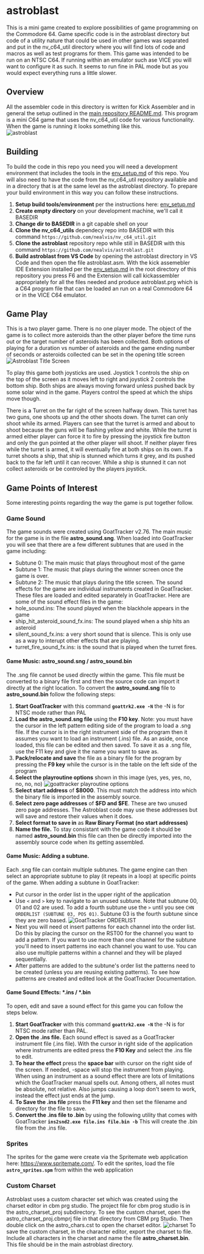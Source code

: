 # astroblast 
This is a mini game created to explore possibilities of game programming on the Commodore 64.  Game specific code is in the astroblast directory but code of a utility nature that could be used in other games was separated and put in the nv_c64_util directory where you will find lots of code and macros as well as test programs for them.  This game was intended to be run on an NTSC C64.  If running within an emulator such ase VICE you will want to configure it as such.  It seems to run fine in PAL mode but as you would expect everything runs a little slower.

## Overview
All the assembler code in this directory is written for Kick Assembler and in general the setup outlined in the [main repository README.md](../README.md).
This program is a mini C64 game that uses the nv_c64_util code for various functionality.  When the game is running it looks something like this.<br>
![astroblast](images/astroblast_421.gif)

## Building
To build the code in this repo you need you will need a development environment that includes the tools in the [env_setup.md](./env_setup.md) of this repo. You will also need to have the code from the nv_c64_util repository available and in a directory that is at the same level as the astroblast directory.  To prepare your build environment in this way you can follow these instructions.
1. **Setup build tools/environment** per the instructions here: [env_setup.md](./env_setup.md)
2. **Create empty directory** on your development machine, we'll call it BASEDIR
3. **Change dir to BASEDIR** in a git capable shell on your 
3. **Clone the nv_c64_utils** dependecy repo into BASEDIR with this command `https://github.com/nealvis/nv_c64_util.git`
4. **Clone the astroblast** repository repo while still in BASEDIR with this command `https://github.com/nealvis/astroblast.git`
5. **Build astroblast from VS Code** by opening the astroblast directory in VS Code and then open the file astroblast.asm.  With the kick assemebler IDE Extension installed per the [env_setup.md](./env_setup.md) in the root directory of this repository you press F6 and the Extension will call kickassembler appropriately for all the files needed and produce astroblast.prg which is a C64 program file that can be loaded an run on a real Commodore 64 or in the VICE C64 emulator.

## Game Play
This is a two player game.  There is no one player mode.  The object of the game is to collect more asteroids than the other player before the time runs out or the target number of asteroids has been collected.  Both options of playing for a duration vs number of asteroids and the game ending number of seconds or asteroids collected can be set in the opening title screen
![Astroblast Title Screen](images/astroblast_title.jpg)

To play this game both joysticks are used.  Joystick 1 controls the ship on the top of the screen as it moves left to right and joystick 2 controls the bottom ship.  Both ships are always moving forward unless pushed back by some solar wind in the game.  Players control the speed at which the ships move though.  

There is a Turret on the far right of the screen halfway down.  This turret has two guns, one shoots up and the other shoots down.  The turret can only shoot while its armed.  Players can see that the turret is armed and about to shoot because the guns will be flashing yellow and white.  While the turret is armed either player can force it to fire by pressing the joystick fire button and only the gun pointed at the other player will shoot. If neither player fires while the turret is armed, it will eventually fire at both ships on its own.   If a turret shoots a ship, that ship is stunned which turns it grey, and its pushed back to the far left until it can recover.  While a ship is stunned it can not collect asteroids or be controled by the players joystick.

## Game Points of Interest
Some interesting points regarding the way the game is put together follow.
### Game Sound
The game sounds were created using GoatTracker v2.76.  The main music for the game is in the file **astro_sound.sng**. When loaded into GoatTracker you will see that there are a few different subtunes that are used in the game including: 
 - Subtune 0: The main music that plays throughout most of the game
 - Subtune 1: The music that plays during the winner screen once the game is over.
 - Subtune 2: The music that plays during the title screen.
The sound effects for the game are individual instruments created in GoatTracker.  These files are loaded and edited separately in GoatTracker.  Here are some of the sound effect files in the game:
 - hole_sound.ins: The sound played when the blackhole appears in the game
 - ship_hit_asteroid_sound_fx.ins: The sound played when a ship hits an asteroid
 - silent_sound_fx.ins: a very short sound that is silence.  This is only use as a way to interupt other effects that are playing.
 - turret_fire_sound_fx.ins: is the sound that is played when the turret fires.

#### Game Music: astro_sound.sng / astro_sound.bin
The .sng file cannot be used directly within the game.  This file must be converted to a binary file first and then the source code can import it directly at the right location.  To convert the **astro_sound.sng** file to **astro_sound.bin** follow the following steps:
1. **Start GoatTracker** with this command **`goattrk2.exe -N`**  the -N is for NTSC mode rather than PAL
2. **Load the astro_sound.sng file** using the **F10 key**.  Note: you must have the cursor in the left pattern editing side of the program to load a .sng file.  If the cursor is in the right instrument side of the program then it assumes you want to load an instrument (.ins) file.  As an aside, once loaded, this file can be edited and then saved.  To save it as a .sng file, use the F11 key and give it the name you want to save as.
3. **Pack/relocate and save** the file as a binary file for the program by pressing the **F9 key** while the cursor is in the table on the left side of the program
4. **Select the playroutine options** shown in this image (yes, yes, yes, no, no, no, no) ![goattracker playroutine options](images/goattracker_playroutine_options.jpg)
5. **Select start address** of **$8000**.  This must match the address into which the binary file is imported in the assembly source.
6. **Select zero page addresses** of **$FD and $FE**.  These are two unused zero page addresses.  The Astroblast code may use these addresses but will save and restore their values when it does.
7. **Select format to save in** as **Raw Binary Format (no start addresses)**
8. **Name the file.** To stay consistant with the game code it should be named **astro_sound.bin**  this file can then be directly imported into the assembly source code when its getting assembled.

#### Game Music: Adding a subtune.
Each .sng file can contain multiple subtunes.  The game engine can then select an appropriate subtune to play (it repeats in a loop) at specific points of the game.  When adding a subtune in GoatTracker:
- Put cursor in the order list in the upper right of the application
- Use `<` and `>` key to navigate to an unused subtune.  Note that subtune 00, 01 and 02 are used.  To add a fourth subtune use the `>` until you see `CHN ORDERLIST (SUBTUNE 03, POS 01)`.  Subtune 03 is the fourth subtune since they are zero based. ![GoatTracker ORDERLIST](images/goattracker_orderlist.jpg)
- Next you will need ot insert patterns for each channel into the order list.  Do this by placing the cursor on the RST00 for the channel you want to add a pattern.  If you want to use more than one channel for the subtune you'll need to insert patterns ino each channel you want to use.  You can also use multiple patterns within a channel and they will be played sequentially.
- After patterns are added to the subtune's order list the patterns need to be created (unless you are reusing existing patterns).  To see how patterns are created and edited look at the GoatTracker Documentation.

#### Game Sound Effects: *.ins / *.bin
To open, edit and save a sound effect for this game you can follow the steps below.
1. **Start GoatTracker** with this command **`goattrk2.exe -N`**  the -N is for NTSC mode rather than PAL.
2. **Open the .ins file.**  Each sound effect is saved as a GoatTracker instrument file (.ins file).  With the cursor in right side of the application where instruments are edited press the **F10 Key** and select the .ins file to edit.
3. **To hear the effect** press the **space bar** with cursor on the right side of the screen.  If needed, <shift>-space will stop the instrument from playing.  When using an instrument as a sound effect there are lots of limitations which the GoatTracker manual spells out.  Among others, all notes must be absolute, not relative.  Also jumps causing a loop don't seem to work, instead the effect just ends at the jump.
4. **To Save the .ins file** press the **F11 key** and then set the filename and directory for the file to save.
5. **Convert the .ins file to .bin** by using the following utility that comes with GoatTracker **`ins2snd2.exe file.ins file.bin -b`** This will create the .bin file from the .ins file.

 ### Sprites
The sprites for the game were create via the Spritemate web application here: https://www.spritemate.com/.  To edit the sprites, load the file **`astro_sprites.spm`** from within the web application
 
 ### Custom Charset
 Astroblast uses a custom character set which was created using the charset editor in cbm prg studio.  The project file for cbm prog studio is in the astro_charset_proj subdirectory.  To see the custom charset, open the astro_charset_proj.cbmprj file in that directory from CBM prg Studio.  Then double click on the astro_chars.cst to open the charset editor.
![charset](images/cbm_charset.jpg)
To save the custom charset, in the character editor, export the charset to file.  Include all characters in the charset and name the file **astro_charset.bin**. This file should be in the main astroblast directory.
 
